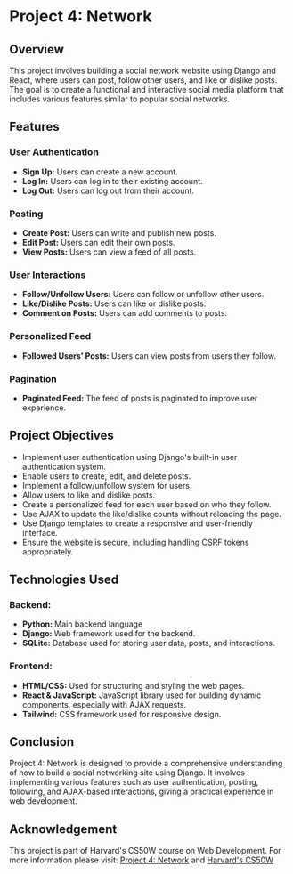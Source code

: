 # Project 4: Network

## Overview

This project involves building a social network website using Django and React, where users can post, follow other users, and like or dislike posts. The goal is to create a functional and interactive social media platform that includes various features similar to popular social networks.

## Features

### User Authentication
- **Sign Up:** Users can create a new account.
- **Log In:** Users can log in to their existing account.
- **Log Out:** Users can log out from their account.

### Posting
- **Create Post:** Users can write and publish new posts.
- **Edit Post:** Users can edit their own posts.
- **View Posts:** Users can view a feed of all posts.

### User Interactions
- **Follow/Unfollow Users:** Users can follow or unfollow other users.
- **Like/Dislike Posts:** Users can like or dislike posts.
- **Comment on Posts:** Users can add comments to posts.

### Personalized Feed
- **Followed Users' Posts:** Users can view posts from users they follow.

### Pagination
- **Paginated Feed:** The feed of posts is paginated to improve user experience.

## Project Objectives

- Implement user authentication using Django's built-in user authentication system.
- Enable users to create, edit, and delete posts.
- Implement a follow/unfollow system for users.
- Allow users to like and dislike posts.
- Create a personalized feed for each user based on who they follow.
- Use AJAX to update the like/dislike counts without reloading the page.
- Use Django templates to create a responsive and user-friendly interface.
- Ensure the website is secure, including handling CSRF tokens appropriately.

## Technologies Used

### Backend:
- **Python:** Main backend language
- **Django:** Web framework used for the backend.
- **SQLite:** Database used for storing user data, posts, and interactions.

### Frontend:
- **HTML/CSS:** Used for structuring and styling the web pages.
- **React & JavaScript:** JavaScript library used for building dynamic components, especially with AJAX requests.
- **Tailwind:** CSS framework used for responsive design.

## Conclusion

Project 4: Network is designed to provide a comprehensive understanding of how to build a social networking site using Django. It involves implementing various features such as user authentication, posting, following, and AJAX-based interactions, giving a practical experience in web development.

## Acknowledgement

This project is part of Harvard's CS50W course on Web Development. For more information please visit:
[Project 4: Network](https://cs50.harvard.edu/web/2020/projects/4/network/) and [Harvard's CS50W](https://cs50.harvard.edu/web/2020/)
